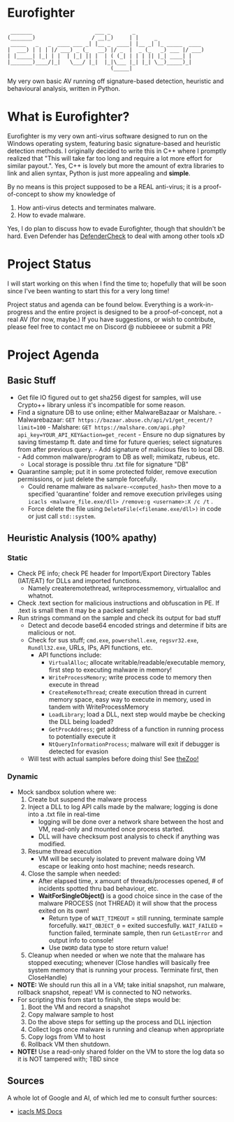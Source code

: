 # Eurofighter
```
 _______                    ___ _       _                      
(_______)                  / __|_)     | |     _               
 _____   _   _  ____ ___ _| |__ _  ____| |__ _| |_ _____  ____ 
|  ___) | | | |/ ___) _ (_   __) |/ _  |  _ (_   _) ___ |/ ___)
| |_____| |_| | |  | |_| || |  | ( (_| | | | || |_| ____| |    
|_______)____/|_|   \___/ |_|  |_|\___ |_| |_| \__)_____)_|    
                                 (_____|
```

My very own basic AV running off signature-based detection, heuristic and behavioural analysis, written in Python.

# What is Eurofighter?
Eurofighter is my very own anti-virus software designed to run on the Windows operating system, featuring basic signature-based and heuristic detection methods. I originally decided to write this in C++ where I promptly realized that "This will take far too long and require a lot more effort for similar payout.". Yes, C++ is lovely but more the amount of extra libraries to link and alien syntax, Python is just more appealing and **simple**. 

By no means is this project supposed to be a REAL anti-virus; it is a proof-of-concept to show my knowledge of 
1) How anti-virus detects and terminates malware.
2) How to evade malware.

Yes, I do plan to discuss how to evade Eurofighter, though that shouldn't be hard. Even Defender has [DefenderCheck](https://github.com/matterpreter/DefenderCheck) to deal with among other tools xD

# Project Status
I will start working on this when I find the time to; hopefully that will be soon since I've been wanting to start this for a very long time!

Project status and agenda can be found below. Everything is a work-in-progress and the entire project is designed to be a proof-of-concept, not a real AV (for now, maybe.) If you have suggestions, or wish to contribute, please feel free to contact me on Discord @ nubbieeee or submit a PR!

# Project Agenda
## Basic Stuff
- Get file IO figured out to get sha256 digest for samples, will use Crypto++ library unless it's incompatible for some reason.
- Find a signature DB to use online; either MalwareBazaar or Malshare.
        - Malwarebazaar: `GET https://bazaar.abuse.ch/api/v1/get_recent/?limit=100`
        - Malshare: `GET https://malshare.com/api.php?api_key=YOUR_API_KEY&action=get_recent`
        - Ensure no dup signatures by saving timestamp ft. date and time for future queries; select signatures from after previous query.
        - Add signature of malicious files to local DB.
        - Add common malware/program to DB as well; mimikatz, rubeus, etc.
    - Local storage is possible thru .txt file for signature "DB"
- Quarantine sample; put it in some protected folder, remove execution permissions, or just delete the sample forcefully.
    - Could rename malware as `malware-<computed_hash>` then move to a specified 'quarantine' folder and remove execution privileges using `icacls <malware_file.exe/dll> /remove:g <username>:X /c /t` .
    - Force delete the file using `DeleteFile(<filename.exe/dll>)` in code or just call `std::system`.
## Heuristic Analysis (100% apathy)
### Static
- Check PE info; check PE header for Import/Export Directory Tables (IAT/EAT) for DLLs and imported functions. 
    - Namely createremotethread, writeprocessmemory, virtualalloc and whatnot.
- Check .text section for malicious instructions and obfuscation in PE. If .text is small then it may be a packed sample!
- Run strings command on the sample and check its output for bad stuff 
    - Detect and decode base64 encoded strings and determine if bits are malicious or not.
    - Check for sus stuff; `cmd.exe`, `powershell.exe`, `regsvr32.exe`, `Rundll32.exe`, URLs, IPs, API functions, etc. 
        - API functions include: 
            - `VirtualAlloc`; allocate writable/readable/executable memory, first step to executing malware in memory!
            - `WriteProcessMemory`; write process code to memory then execute in thread
            - `CreateRemoteThread`; create execution thread in current memory space, easy way to execute in memory, used in tandem with WriteProcessMemory
            - `LoadLibrary`; load a DLL, next step would maybe be checking the DLL being loaded?
            - `GetProcAddress`; get address of a function in running process to potentially execute it  
            - `NtQueryInformationProcess`; malware will exit if debugger is detected for evasion
    - Will test with actual samples before doing this! See [theZoo!](https://github.com/ytisf/theZoo)
### Dynamic
- Mock sandbox solution where we:
    1) Create but suspend the malware process
    2) Inject a DLL to log API calls made by the malware; logging is done into a .txt file in real-time
        - logging will be done over a network share between the host and VM, read-only and mounted once process started.
        - DLL will have checksum post analysis to check if anything was modified.
    3) Resume thread execution
        - VM will be securely isolated to prevent malware doing VM escape or leaking onto host machine; needs research.
    4) Close the sample when needed: 
        - After elapsed time, x amount of threads/processes opened, # of incidents spotted thru bad behaviour, etc.
        - <strong>WaitForSingleObject()</strong> is a good choice since in the case of the malware PROCESS (not THREAD) it will show that the process exited on its own!
            - Return type of `WAIT_TIMEOUT` = still running, terminate sample forcefully. `WAIT_OBJECT_0` = exited succesfully. `WAIT_FAILED` = function failed, terminate sample, then run `GetLastError` and output info to console! 
            - Use `DWORD` data type to store return value!
    4) Cleanup when needed or when we note that the malware has stopped executing; whenever (Close handles will basically free system memory that is running your process. Terminate first, then CloseHandle)
- <strong>NOTE:</strong> We should run this all in a VM; take initial snapshot, run malware, rollback snapshot, repeat! VM is connected to NO networks.  
- For scripting this from start to finish, the steps would be:
    1) Boot the VM and record a snapshot
    2) Copy malware sample to host
    3) Do the above steps for setting up the process and DLL injection
    4) Collect logs once malware is running and cleanup when appropriate
    5) Copy logs from VM to host 
    6) Rollback VM then shutdown.
- <strong>NOTE!</strong> Use a read-only shared folder on the VM to store the log data so it is NOT tampered with; TBD since 

## Sources
A whole lot of Google and AI, of which  led me to consult further sources:
- [icacls MS Docs](https://learn.microsoft.com/en-us/windows-server/administration/windows-commands/icacls) 

